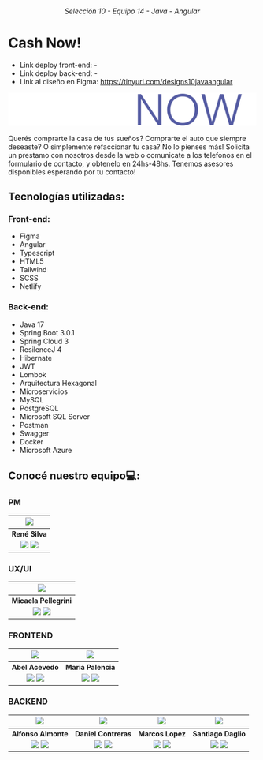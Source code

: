 <h6 align="center">Selección 10 - Equipo 14 - Java - Angular</h1>

# Cash Now!
- Link deploy front-end: -
- Link deploy back-end: -
- Link al diseño en Figma: https://tinyurl.com/designs10javaangular


<p align="center">
  <img src="img/CASHNOW.png" alt="img-cashnow">
</p>
  
Querés comprarte la casa de tus sueños? Comprarte el auto que siempre deseaste? O simplemente refaccionar tu casa? No lo pienses más! Solicita un prestamo con nosotros desde la web o comunicate a los telefonos en el formulario de contacto, y obtenelo en 24hs-48hs. Tenemos asesores disponibles esperando por tu contacto!

## Tecnologías utilizadas:

### Front-end:
- Figma
- Angular
- Typescript
- HTML5
- Tailwind
- SCSS
- Netlify 

### Back-end:
- Java 17
- Spring Boot 3.0.1
- Spring Cloud 3
- ResilenceJ 4
- Hibernate
- JWT
- Lombok
- Arquitectura Hexagonal
- Microservicios
- MySQL
- PostgreSQL
- Microsoft SQL Server
- Postman
- Swagger
- Docker
- Microsoft Azure 
  
## Conocé nuestro equipo💻: 
### PM
| <img src="https://tinyurl.com/renesilva1" width=50>| 
|:-:|
| **René Silva**  | 
| <a href="https://github.com/???"><img src="https://img.shields.io/badge/github-%23121011.svg?&style=for-the-badge&logo=github&logoColor=white"/></a> <a href="https://www.linkedin.com/in/vmc555/"><img src="https://img.shields.io/badge/linkedin%20-%230077B5.svg?&style=for-the-badge&logo=linkedin&logoColor=white"/></a> |
### UX/UI
| <img src="https://tinyurl.com/micaelapellegrini" width=50>| 
|:-:|
| **Micaela Pellegrini**  | 
| <a href="https://www.behance.net/?????"><img src="https://img.shields.io/badge/Behance-1769ff?style=for-the-badge&logo=behance&logoColor=white"/></a> <a href="https://www.linkedin.com/in/micaela-pellegrini-ab74b9261/"><img src="https://img.shields.io/badge/linkedin%20-%230077B5.svg?&style=for-the-badge&logo=linkedin&logoColor=white"/></a> |

### FRONTEND
| <img src="https://ca.slack-edge.com/T02KS88FB0E-U031AKDQQ2D-1d219574dd40-48" width=50>  | <img src="https://ca.slack-edge.com/T02KS88FB0E-U059QRDFMLM-09f0af90a919-48" width=50> |
:-:|:-:|
| **Abel Acevedo**  | **Maria Palencia**  | 
| <a href="https://github.com/Abel3581"><img src="https://img.shields.io/badge/github-%23121011.svg?&style=for-the-badge&logo=github&logoColor=white"/></a> <a href="https://linkedin.com/in/abel-fernando-acevedo/"><img src="https://img.shields.io/badge/linkedin%20-%230077B5.svg?&style=for-the-badge&logo=linkedin&logoColor=white"/></a> |  <a href="https://github.com/mafer23"><img src="https://img.shields.io/badge/github-%23121011.svg?&style=for-the-badge&logo=github&logoColor=white"/></a> <a href="https://linkedin.com/in/fernandapalencia/"><img src="https://img.shields.io/badge/linkedin%20-%230077B5.svg?&style=for-the-badge&logo=linkedin&logoColor=white"/></a> |
### BACKEND
| <img src="https://tinyurl.com/alfonsoalmonte" width=50>| <img src="https://ca.slack-edge.com/T02KS88FB0E-U05CSTG9UFK-6608253a6233-48" width=50>| <img src="https://tinyurl.com/marcoslopez11" width=50>  | <img src="https://ca.slack-edge.com/T02KS88FB0E-U0565NGFRNF-9f9a4c8a5a3a-48" width=50>  |   
:-:|:-:|:-:|:-:|
| **Alfonso Almonte**  | **Daniel Contreras**  | **Marcos Lopez**  | **Santiago Daglio**  | 
| <a href="https://github.com/j3v1t0"><img src="https://img.shields.io/badge/github-%23121011.svg?&style=for-the-badge&logo=github&logoColor=white"/></a> <a href="https://www.linkedin.com/in/alfonso-almonte-a7640485"><img src="https://img.shields.io/badge/linkedin%20-%230077B5.svg?&style=for-the-badge&logo=linkedin&logoColor=white"/></a> | <a href="https://github.com/Dcopito"><img src="https://img.shields.io/badge/github-%23121011.svg?&style=for-the-badge&logo=github&logoColor=white"/></a> <a href="https://www.linkedin.com/in/daniel-contreras-94307418a"><img src="https://img.shields.io/badge/linkedin%20-%230077B5.svg?&style=for-the-badge&logo=linkedin&logoColor=white"/></a> | <a href="https://github.com/marcossic"><img src="https://img.shields.io/badge/github-%23121011.svg?&style=for-the-badge&logo=github&logoColor=white"/></a> <a href="https://www.linkedin.com/in/marcos-lopez-dev"><img src="https://img.shields.io/badge/linkedin%20-%230077B5.svg?&style=for-the-badge&logo=linkedin&logoColor=white"/></a> | <a href="https://github.com/SannDag"><img src="https://img.shields.io/badge/github-%23121011.svg?&style=for-the-badge&logo=github&logoColor=white"/></a> <a href="https://linkedin.com/in/dagliosantiago/"><img src="https://img.shields.io/badge/linkedin%20-%230077B5.svg?&style=for-the-badge&logo=linkedin&logoColor=white"/></a> |

<br>

